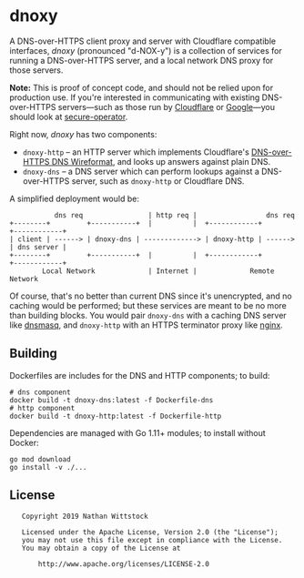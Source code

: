 # dnoxy

A DNS-over-HTTPS client proxy and server with Cloudflare compatible interfaces,
_dnoxy_ (pronounced "d-NOX-y") is a collection of services for running a
DNS-over-HTTPS server, and a local network DNS proxy for those servers.

**Note:** This is proof of concept code, and should not be relied upon for
production use. If you're interested in communicating with existing
DNS-over-HTTPS servers—such as those run by [Cloudflare][cdns] or
[Google][gdns]—you should look at [secure-operator][secop].

[secop]: https://github.com/fardog/secureoperator
[gdns]: https://developers.google.com/speed/public-dns/docs/dns-over-https
[cdns]: https://developers.cloudflare.com/1.1.1.1/dns-over-https/

Right now, _dnoxy_ has two components:

- `dnoxy-http` – an HTTP server which implements Cloudflare's [DNS-over-HTTPS
  DNS Wireformat][dns-wireformat], and looks up answers against plain DNS.
- `dnoxy-dns` – a DNS server which can perform lookups against a DNS-over-HTTPS
  server, such as `dnoxy-http` or Cloudflare DNS.

[dns-wireformat]:
  https://developers.cloudflare.com/1.1.1.1/dns-over-https/wireformat/

A simplified deployment would be:

```
           dns req                | http req |                 dns req
+--------+         +-----------+  |          |  +------------+         +------------+
| client | ------> | dnoxy-dns | -------------> | dnoxy-http | ------> | dns server |
+--------+         +-----------+  |          |  +------------+         +------------+
        Local Network             | Internet |             Remote Network
```

Of course, that's no better than current DNS since it's unencrypted, and no
caching would be performed; but these services are meant to be no more than
building blocks. You would pair `dnoxy-dns` with a caching DNS server like
[dnsmasq][], and `dnoxy-http` with an HTTPS terminator proxy like [nginx][].

[dnsmasq]: http://www.thekelleys.org.uk/dnsmasq/doc.html
[nginx]: https://nginx.org/

## Building

Dockerfiles are includes for the DNS and HTTP components; to build:

```
# dns component
docker build -t dnoxy-dns:latest -f Dockerfile-dns
# http component
docker build -t dnoxy-http:latest -f Dockerfile-http
```

Dependencies are managed with Go 1.11+ modules; to install without Docker:

```
go mod download
go install -v ./...
```

## License

```
   Copyright 2019 Nathan Wittstock

   Licensed under the Apache License, Version 2.0 (the "License");
   you may not use this file except in compliance with the License.
   You may obtain a copy of the License at

       http://www.apache.org/licenses/LICENSE-2.0
```
